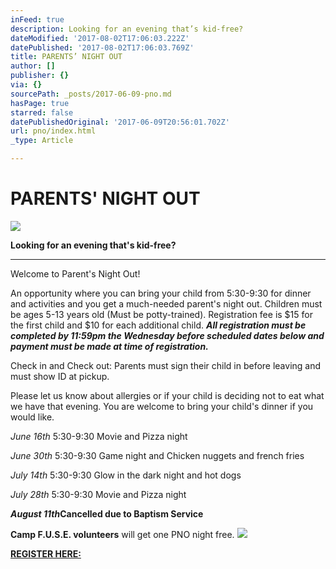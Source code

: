 ```yaml
---
inFeed: true
description: Looking for an evening that’s kid-free?
dateModified: '2017-08-02T17:06:03.222Z'
datePublished: '2017-08-02T17:06:03.769Z'
title: PARENTS’ NIGHT OUT
author: []
publisher: {}
via: {}
sourcePath: _posts/2017-06-09-pno.md
hasPage: true
starred: false
datePublishedOriginal: '2017-06-09T20:56:01.702Z'
url: pno/index.html
_type: Article

---
```

# PARENTS' NIGHT OUT
![](https://the-grid-user-content.s3-us-west-2.amazonaws.com/667a3e98-3790-4bd8-a0ca-b44349271956.jpg)

**Looking for an evening that's kid-free?**

---

Welcome to Parent's Night Out!

An opportunity where you can bring your child from 5:30-9:30 for dinner and activities and you get a much-needed parent's night out. Children must be ages 5-13 years old (Must be potty-trained). Registration fee is $15 for the first child and $10 for each additional child. _**All registration must be completed by 11:59pm the Wednesday before scheduled dates below and payment must be made at time of registration.**_

Check in and Check out: Parents must sign their child in before leaving and must show ID at pickup.

Please let us know about allergies or if your child is deciding not to eat what we have that evening. You are welcome to bring your child's dinner if you would like.

_June 16th_ 5:30-9:30 Movie and Pizza night

_June 30th_ 5:30-9:30 Game night and Chicken nuggets and french fries

_July 14th_ 5:30-9:30 Glow in the dark night and hot dogs

_July 28th_ 5:30-9:30 Movie and Pizza night

_**August 11th**_**Cancelled due to Baptism Service**

**Camp F.U.S.E. volunteers** will get one PNO night free.
![](https://the-grid-user-content.s3-us-west-2.amazonaws.com/cf14f51f-83e5-432d-bbcb-563907fc4c4c.jpg)

**[REGISTER HERE:][0]**

[0]: https://renovationcommunity.easytitheplus.com/external/form/1a9ad251-bce7-4d15-b012-e3c85712e3fe